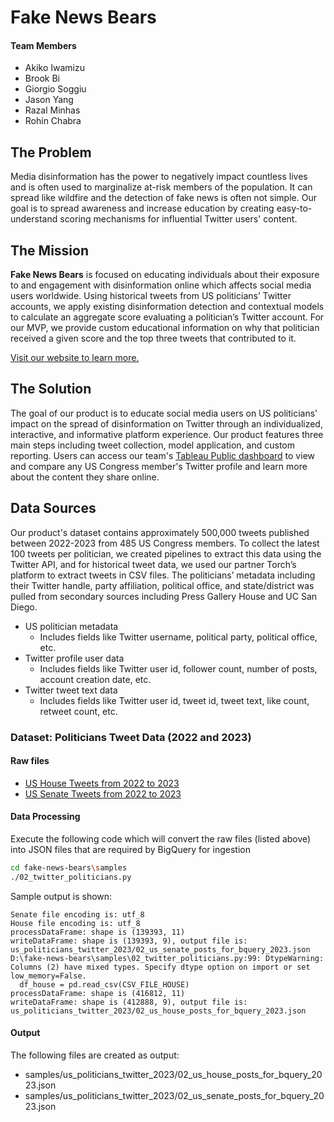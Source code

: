 # Fake News Bears

#### Team Members
* Akiko Iwamizu
* Brook Bi
* Giorgio Soggiu
* Jason Yang
* Razal Minhas
* Rohin Chabra


## The Problem
Media disinformation has the power to negatively impact countless lives and is often used to marginalize at-risk members of the population. It can spread like wildfire and the detection of fake news is often not simple. Our goal is to spread awareness and increase education by creating easy-to-understand scoring mechanisms for influential Twitter users' content.

## The Mission
**Fake News Bears** is focused on educating individuals about their exposure to and engagement with disinformation online which affects social media users worldwide. Using historical tweets from US politicians’ Twitter accounts, we apply existing disinformation detection and contextual models to calculate an aggregate score evaluating a politician’s Twitter account. For our MVP, we provide custom educational information on why that politician received a given score and the top three tweets that contributed to it.

[Visit our website to learn more.](https://www.fakenewsbears.org/)

## The Solution
The goal of our product is to educate social media users on US politicians' impact on the spread of disinformation on Twitter through an individualized, interactive, and informative platform experience. Our product features three main steps including tweet collection, model application, and custom reporting. Users can access our team's [Tableau Public dashboard](https://public.tableau.com/app/profile/brook.bi6046/viz/ModelScoreExploration-PoliticiansMVP/RadarDashboard) to view and compare any US Congress member's Twitter profile and learn more about the content they share online.


## Data Sources
Our product's dataset contains approximately 500,000 tweets published between 2022-2023 from 485 US Congress members. To collect the latest 100 tweets per politician, we created pipelines to extract this data using the Twitter API, and for historical tweet data, we used our partner Torch’s platform to extract tweets in CSV files. The politicians’ metadata including their Twitter handle, party affiliation, political office, and state/district was pulled from secondary sources including Press Gallery House and UC San Diego.

* US politician metadata
    * Includes fields like Twitter username, political party, political office, etc.
* Twitter profile user data
    * Includes fields like Twitter user id, follower count, number of posts, account creation date, etc.
* Twitter tweet text data
    * Includes fields like Twitter user id, tweet id, tweet text, like count, retweet count, etc.

### Dataset: Politicians Tweet Data (2022 and 2023)

#### Raw files
- [US House Tweets from 2022 to 2023
](samples/us_politicians_twitter_2023/us_house_posts_2022_2023.csv)
- [US Senate Tweets from 2022 to 2023](samples/us_politicians_twitter_2023/us_senate_posts_2022_2023.csv)

#### Data Processing
Execute the following code which will convert the raw files (listed above) into JSON files that are required by BigQuery for ingestion
```sh
cd fake-news-bears\samples
./02_twitter_politicians.py
```

Sample output is shown:
```
Senate file encoding is: utf_8
House file encoding is: utf_8
processDataFrame: shape is (139393, 11)
writeDataFrame: shape is (139393, 9), output file is: us_politicians_twitter_2023/02_us_senate_posts_for_bquery_2023.json
D:\fake-news-bears\samples\02_twitter_politicians.py:99: DtypeWarning: Columns (2) have mixed types. Specify dtype option on import or set low_memory=False.
  df_house = pd.read_csv(CSV_FILE_HOUSE)
processDataFrame: shape is (416812, 11)
writeDataFrame: shape is (412888, 9), output file is: us_politicians_twitter_2023/02_us_house_posts_for_bquery_2023.json
```

#### Output
The following files are created as output:
- samples/us_politicians_twitter_2023/02_us_house_posts_for_bquery_2023.json
- samples/us_politicians_twitter_2023/02_us_senate_posts_for_bquery_2023.json
